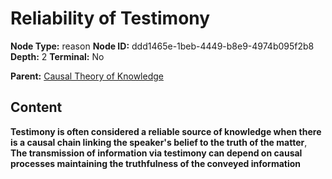 # Reliability of Testimony

**Node Type:** reason
**Node ID:** ddd1465e-1beb-4449-b8e9-4974b095f2b8
**Depth:** 2
**Terminal:** No

**Parent:** [Causal Theory of Knowledge](causal-theory-of-knowledge.md)

## Content

**Testimony is often considered a reliable source of knowledge when there is a causal chain linking the speaker's belief to the truth of the matter**, **The transmission of information via testimony can depend on causal processes maintaining the truthfulness of the conveyed information**
